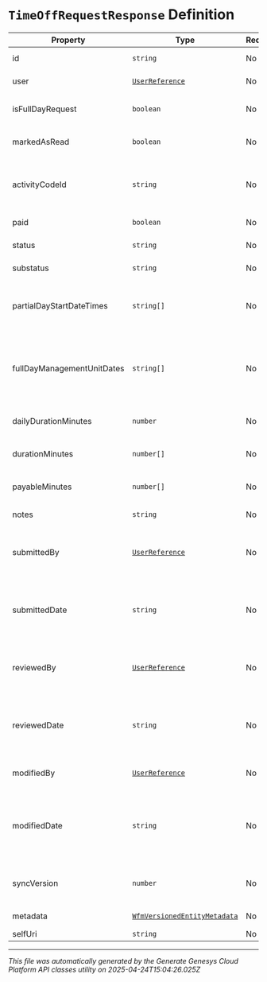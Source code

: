 # `TimeOffRequestResponse` Definition

| Property | Type | Required | Description |
|----------|------|----------|-------------|
| id | `string` | No | The globally unique identifier for the object. |
| user | [`UserReference`](userreference-definition.md) | No | The user associated with this time off request |
| isFullDayRequest | `boolean` | No | Whether this is a full day request (false means partial day) |
| markedAsRead | `boolean` | No | Whether this request has been marked as read by the agent |
| activityCodeId | `string` | No | The ID of the activity code associated with this time off request. Activity code must be of the TimeOff category |
| paid | `boolean` | No | Whether this is a paid time off request |
| status | `string` | No | The status of this time off request |
| substatus | `string` | No | The substatus of this time off request |
| partialDayStartDateTimes | `string[]` | No | A set of start date-times in ISO-8601 format for partial day requests. Will be not empty if isFullDayRequest == false |
| fullDayManagementUnitDates | `string[]` | No | A set of dates in yyyy-MM-dd format.  Should be interpreted in the management unit's configured time zone. Will be not empty if isFullDayRequest == true |
| dailyDurationMinutes | `number` | No | The daily duration of this time off request in minutes |
| durationMinutes | `number[]` | No | Daily durations for each day of this time off request in minutes |
| payableMinutes | `number[]` | No | Payable minutes for each day of this time off request |
| notes | `string` | No | Notes about the time off request |
| submittedBy | [`UserReference`](userreference-definition.md) | No | The user who submitted this time off request. The id may be 'System' if it was an automated process |
| submittedDate | `string` | No | The timestamp when this request was submitted. Date time is represented as an ISO-8601 string. For example: yyyy-MM-ddTHH:mm:ss[.mmm]Z |
| reviewedBy | [`UserReference`](userreference-definition.md) | No | The user who reviewed this time off request. The id may be 'System' if it was an automated process |
| reviewedDate | `string` | No | The timestamp when this request was reviewed. Date time is represented as an ISO-8601 string. For example: yyyy-MM-ddTHH:mm:ss[.mmm]Z |
| modifiedBy | [`UserReference`](userreference-definition.md) | No | The user who last modified this TimeOffRequestResponse |
| modifiedDate | `string` | No | The timestamp when this request was last modified. Date time is represented as an ISO-8601 string. For example: yyyy-MM-ddTHH:mm:ss[.mmm]Z |
| syncVersion | `number` | No | The sync version of this time off request for which the scheduled activity is associated |
| metadata | [`WfmVersionedEntityMetadata`](wfmversionedentitymetadata-definition.md) | No | The version metadata of the time off request |
| selfUri | `string` | No | The URI for this object |

---

*This file was automatically generated by the Generate Genesys Cloud Platform API classes utility on 2025-04-24T15:04:26.025Z*